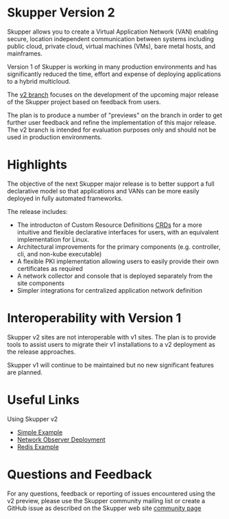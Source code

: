 # Skupper Version 2

Skupper allows you to create a Virtual Application Network (VAN) enabling secure, location independent
communication between systems including public cloud, private cloud, virtual machines (VMs),
bare metal hosts, and mainframes.

Version 1 of Skupper is working in many production environments and has significantly reduced the
time, effort and expense of deploying applications to a hybrid multicloud.

The [v2 branch](https://github.com/skupperproject/skupper/tree/v2) focuses on the development of the upcoming
major release of the Skupper project based on feedback from users.

The plan is to produce a number of "previews" on the branch in order to get further user feedback and refine the
implementation of this major release. The v2 branch is intended for evaluation purposes only and should not be used
in production environments.

# Highlights

The objective of the next Skupper major release is to better support a full declarative model so that applications
and VANs can be more easily deployed in fully automated frameworks.

The release includes:

* The introducton of Custom Resource Definitions [CRDs](https://kubernetes.io/docs/tasks/extend-kubernetes/custom-resources/custom-resource-definitions/)
  for a more intuitive and flexible declarative interfaces for users, with an equivalent implementation for Linux.
* Architectural improvements for the primary components (e.g. controller, cli, and non-kube executable)
* A flexible PKI implementation allowing users to easily provide their own certificates as required
* A network collector and console that is deployed separately from the site components
* Simpler integrations for centralized application network definition

# Interoperability with Version 1

Skupper v2 sites are not interoperable with v1 sites. The plan is to provide tools to assist users to
migrate their v1 installations to a v2 deployment as the release approaches.

Skupper v1 will continue to be maintained but no new significant features are planned.

# Useful Links
Using Skupper v2

* [Simple Example](https://github.com/skupperproject/skupper/blob/v2/cmd/controller/example/README.md)
* [Network Observer Deployment](https://github.com/skupperproject/skupper/blob/v2/cmd/network-observer/resources/README.md)
* [Redis Example](https://github.com/skupperproject/skupper-example-redis/tree/v2)

# Questions and Feedback

For any questions, feedback or reporting of issues encountered using the v2 preview, please use
the Skupper community mailing list or create a GitHub issue as described on the Skupper web site
[community page](https://skupper.io/community/index.html)
